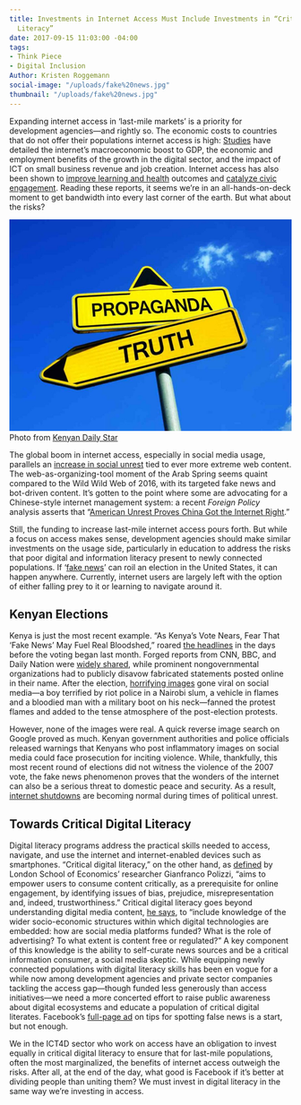 ```yaml
---
title: Investments in Internet Access Must Include Investments in “Critical Digital
  Literacy”
date: 2017-09-15 11:03:00 -04:00
tags:
- Think Piece
- Digital Inclusion
Author: Kristen Roggemann
social-image: "/uploads/fake%20news.jpg"
thumbnail: "/uploads/fake%20news.jpg"
---
```


Expanding internet access in ‘last-mile markets’ is a priority for development agencies—and rightly so. The economic costs to countries that do not offer their populations internet access is high: [Studies](https://www.canback.com/files/2014_Offline_and_falling_behind_Barriers_to_Internet_adoption.pdf) have detailed the internet’s macroeconomic boost to GDP, the economic and employment benefits of the growth in the digital sector, and the impact of ICT on small business revenue and job creation. Internet access has also been shown to [improve learning and health](http://www.worldbank.org/en/publication/wdr2016) outcomes and [catalyze civic engagement](https://www2.deloitte.com/content/dam/Deloitte/ie/Documents/TechnologyMediaCommunications/2014_uk_tmt_value_of_connectivity_deloitte_ireland.pdf). Reading these reports, it seems we’re in an all-hands-on-deck moment to get bandwidth into every last corner of the earth. But what about the risks?

<!--more-->

![fake news.jpg](/uploads/fake%20news.jpg)Photo from [Kenyan Daily Star](https://www.the-star.co.ke/news/2017/02/28/africa-has-long-history-of-fake-news-after-years-of-living-with-non_c1515160)

The global boom in internet access, especially in social media usage, parallels an [increase in social unrest](http://knowledge.wharton.upenn.edu/article/how-social-media-leads-to-a-less-stable-world/) tied to ever more extreme web content. The web-as-organizing-tool moment of the Arab Spring seems quaint compared to the Wild Wild Web of 2016, with its targeted fake news and bot-driven content. It’s gotten to the point where some are advocating for a Chinese-style internet management system: a recent *Foreign Policy* analysis asserts that “[American Unrest Proves China Got the Internet Right](http://foreignpolicy.com/2017/03/15/american-unrest-proves-china-got-the-internet-right-beijing-great-firewall-censorship-trump/).”

Still, the funding to increase last-mile internet access pours forth. But while a focus on access makes sense, development agencies should make similar investments on the usage side, particularly in education to address the risks that poor digital and information literacy present to newly connected populations. If ‘[fake news](https://web.stanford.edu/\~gentzkow/research/fakenews.pdf)’ can roil an election in the United States, it can happen anywhere. Currently, internet users are largely left with the option of either falling prey to it or learning to navigate around it.

## Kenyan Elections

Kenya is just the most recent example. “As Kenya’s Vote Nears, Fear That ‘Fake News’ May Fuel Real Bloodshed,” roared [the headlines](https://www.nytimes.com/2017/08/06/world/africa/kenya-election-kenyatta-odinga.html?_r=0) in the days before the voting began last month. Forged reports from CNN, BBC, and Daily Nation were [widely shared](https://www.forbes.com/sites/tarunwadhwa/2017/08/14/kenyas-election-proves-fake-news-is-a-serious-threat-to-international-security/#585e91ef491d), while prominent nongovernmental organizations had to publicly disavow fabricated statements posted online in their name. After the election, [horrifying images](http://www.latimes.com/world/africa/la-fg-kenya-election-social-media-20170814-story.html) gone viral on social media—a boy terrified by riot police in a Nairobi slum, a vehicle in flames and a bloodied man with a military boot on his neck—fanned the protest flames and added to the tense atmosphere of the post-election protests.

However, none of the images were real. A quick reverse image search on Google proved as much. Kenyan government authorities and police officials released warnings that Kenyans who post inflammatory images on social media could face prosecution for inciting violence. While, thankfully, this most recent round of elections did not witness the violence of the 2007 vote, the fake news phenomenon proves that the wonders of the internet can also be a serious threat to domestic peace and security. As a result, [internet shutdowns](https://politicalviolenceataglance.org/2016/09/16/internet-shutdowns-during-political-unrest-are-becoming-normal-and-it-should-worry-us/) are becoming normal during times of political unrest.

## Towards Critical Digital Literacy

Digital literacy programs address the practical skills needed to access, navigate, and use the internet and internet-enabled devices such as smartphones. “Critical digital literacy,” on the other hand, as [defined](http://blogs.lse.ac.uk/mediapolicyproject/2017/05/22/tackling-fake-news-towards-a-new-approach-to-digital-literacy/) by London School of Economics’ researcher Gianfranco Polizzi, “aims to empower users to consume content critically, as a prerequisite for online engagement, by identifying issues of bias, prejudice, misrepresentation and, indeed, trustworthiness.” Critical digital literacy goes beyond understanding digital media content, [he says](http://blogs.lse.ac.uk/mediapolicyproject/2017/05/22/tackling-fake-news-towards-a-new-approach-to-digital-literacy/), to “include knowledge of the wider socio-economic structures within which digital technologies are embedded: how are social media platforms funded? What is the role of advertising? To what extent is content free or regulated?” A key component of this knowledge is the ability to self-curate news sources and be a critical information consumer, a social media skeptic. While equipping newly connected populations with digital literacy skills has been en vogue for a while now among development agencies and private sector companies tackling the access gap—though funded less generously than access initiatives—we need a more concerted effort to raise public awareness about digital ecosystems and educate a population of critical digital literates. Facebook’s [full-page ad](http://www.cnn.com/2017/08/03/africa/kenya-election-facebook-fake-news-strategy/index.html) on tips for spotting false news is a start, but not enough.

We in the ICT4D sector who work on access have an obligation to invest equally in critical digital literacy to ensure that for last-mile populations, often the most marginalized, the benefits of internet access outweigh the risks. After all, at the end of the day, what good is Facebook if it’s better at dividing people than uniting them? We must invest in digital literacy in the same way we’re investing in access.